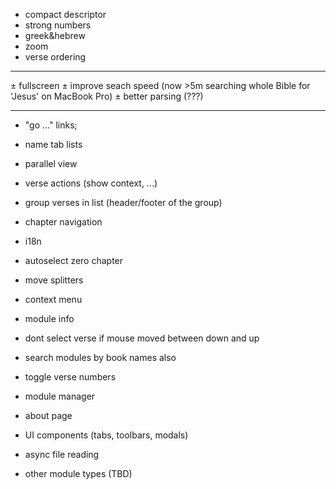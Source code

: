 + compact descriptor
+ strong numbers
+ greek&hebrew
+ zoom
+ verse ordering

------------------------------------------------------------

± fullscreen
± improve seach speed (now >5m searching whole Bible for 'Jesus' on MacBook Pro)
± better parsing (???)

------------------------------------------------------------

- "go ..." links;
- name tab lists
- parallel view

- verse actions (show context, ...)
- group verses in list (header/footer of the group)
- chapter navigation
- i18n
- autoselect zero chapter
- move splitters
- context menu
- module info
- dont select verse if mouse moved between down and up
- search modules by book names also
- toggle verse numbers
- module manager
- about page

- UI components (tabs, toolbars, modals)

- async file reading
- other module types (TBD)